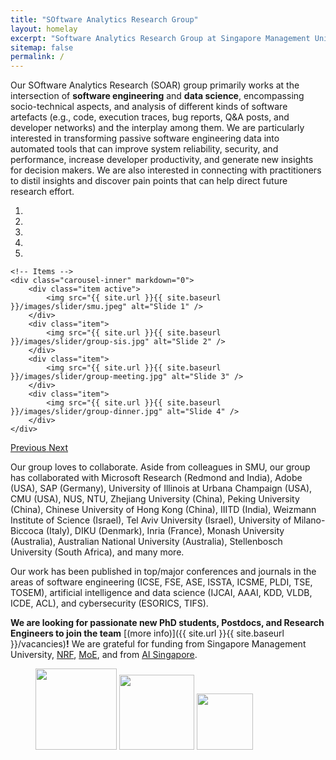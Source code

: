 ```yaml
---
title: "SOftware Analytics Research Group"
layout: homelay
excerpt: "Software Analytics Research Group at Singapore Management University."
sitemap: false
permalink: /
---
```


Our SOftware Analytics Research (SOAR) group primarily works at the intersection of **software engineering** and **data science**, encompassing socio-technical aspects, and analysis of different kinds of software artefacts (e.g., code, execution traces, bug reports, Q&A posts, and developer networks) and the interplay among them. We are particularly interested in transforming passive software engineering data into automated tools that can improve system reliability, security, and performance, increase developer productivity, and generate new insights for decision makers. We are also interested in connecting with practitioners to distil insights and discover pain points that can help direct future research effort.


<div markdown="0" id="carousel" class="carousel slide" data-ride="carousel" data-interval="5000" data-pause="hover" >
    <!-- Menu -->
    <ol class="carousel-indicators">
        <li data-target="#carousel" data-slide-to="0" class="active"></li>
        <li data-target="#carousel" data-slide-to="1"></li>
        <li data-target="#carousel" data-slide-to="2"></li>
        <li data-target="#carousel" data-slide-to="3"></li>
        <li data-target="#carousel" data-slide-to="4"></li>
    </ol>

    <!-- Items -->
    <div class="carousel-inner" markdown="0">
        <div class="item active">
            <img src="{{ site.url }}{{ site.baseurl }}/images/slider/smu.jpeg" alt="Slide 1" />
        </div>
        <div class="item">
            <img src="{{ site.url }}{{ site.baseurl }}/images/slider/group-sis.jpg" alt="Slide 2" />
        </div>
        <div class="item">
            <img src="{{ site.url }}{{ site.baseurl }}/images/slider/group-meeting.jpg" alt="Slide 3" />
        </div>
        <div class="item">
            <img src="{{ site.url }}{{ site.baseurl }}/images/slider/group-dinner.jpg" alt="Slide 4" />
        </div>
    </div>
  <a class="left carousel-control" href="#carousel" role="button" data-slide="prev">
    <span class="glyphicon glyphicon-chevron-left" aria-hidden="true"></span>
    <span class="sr-only">Previous</span>
  </a>
  <a class="right carousel-control" href="#carousel" role="button" data-slide="next">
    <span class="glyphicon glyphicon-chevron-right" aria-hidden="true"></span>
    <span class="sr-only">Next</span>
  </a>
</div>




Our group loves to collaborate. Aside from colleagues in SMU, our group has collaborated with Microsoft Research (Redmond and India), Adobe (USA), SAP (Germany), University of Illinois at Urbana Champaign (USA), CMU (USA), NUS, NTU, Zhejiang University (China), Peking University (China), Chinese University of Hong Kong (China), IIITD (India), Weizmann Institute of Science (Israel), Tel Aviv University (Israel), University of Milano-Biccoca (Italy), DIKU (Denmark), Inria (France), Monash University (Australia), Australian National University (Australia), Stellenbosch University (South Africa), and many more.

Our work has been published in top/major conferences and journals in the areas of software engineering (ICSE, FSE, ASE, ISSTA, ICSME, PLDI, TSE, TOSEM), artificial intelligence and data science (IJCAI, AAAI, KDD, VLDB, ICDE, ACL), and cybersecurity (ESORICS, TIFS).

 **We are  looking for passionate new PhD students, Postdocs, and Research Engineers to join the team** [(more info)]({{ site.url }}{{ site.baseurl }}/vacancies)**!** We are grateful for funding from Singapore Management University, [NRF](https://www.nrf.gov.sg/), [MoE](https://www.moe.gov.sg/), and from [AI Singapore](https://www.aisingapore.org/).

<figure class="fourth">
  <img src="{{ site.url }}{{ site.baseurl }}/images/logopic/logo_nrf_square.png" style="width: 130px">
  <img src="{{ site.url }}{{ site.baseurl }}/images/logopic/logo_moe.png" style="width: 120px">
  <img src="{{ site.url }}{{ site.baseurl }}/images/logopic/logo_aisgv.png" style="width: 90px">  
</figure>
